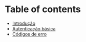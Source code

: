 # Table of contents

* [Introdução](introducao.md)
* [Autenticação básica](autenticacao-basica.md)
* [Códigos de erro](codigos-de-erro.md)

